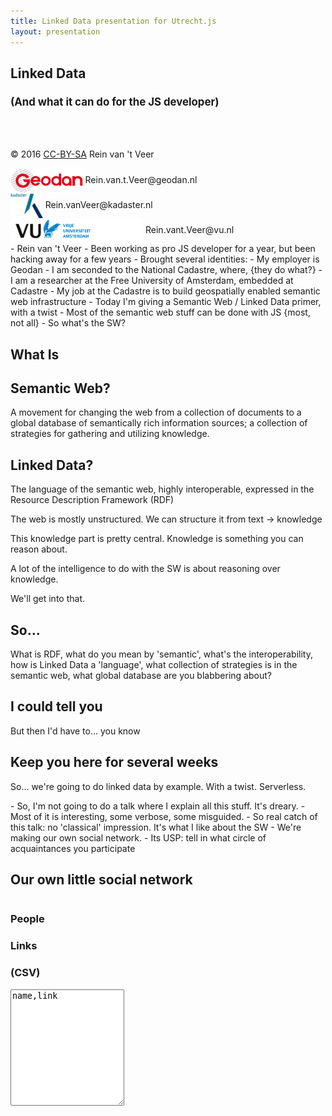 ```yaml
---
title: Linked Data presentation for Utrecht.js
layout: presentation
---
```

<script src="https://cdnjs.cloudflare.com/ajax/libs/jquery/3.1.1/jquery.min.js"></script>
<script src="https://cdnjs.cloudflare.com/ajax/libs/d3/4.2.7/d3.min.js"></script>
<script src="/js/d3-jetpack.js"></script>
<script src="/plugin/rdfstore/rdfstore_modified.js"></script>
<script src="https://cdnjs.cloudflare.com/ajax/libs/jsonld/0.4.2/jsonld.js"></script>
<script src="https://cdnjs.cloudflare.com/ajax/libs/lodash.js/4.16.4/lodash.min.js"></script>
<script src="https://cdnjs.cloudflare.com/ajax/libs/bluebird/3.4.6/bluebird.core.min.js"></script>
<script src="/js/transformer.js"></script>
<script src="/js/graph.js"></script>

<link href='//cdn.jsdelivr.net/yasqe/2.11.4/yasqe.min.css' rel='stylesheet' type='text/css'/>
<script src='//cdn.jsdelivr.net/yasqe/2.11.4/yasqe.bundled.min.js'></script>

<section markdown="1">

# Linked Data

<h3 style="font-size: 1.2em;">(And what it can do for the JS developer)</h3>
<br>
<br>

© 2016 [CC-BY-SA](https://creativecommons.org/licenses/by-sa/3.0/deed.en) Rein van 't Veer
<div><img src="/images/geodan-logo.png" style="height:40px;vertical-align:middle;"> Rein.van.t.Veer@geodan.nl</div>
<div><img src="/images/kadaster-logo.png" style="height:40px;vertical-align:middle;"> Rein.vanVeer@kadaster.nl</div>
<div><img src="/images/VU-logo.png" style="height:40px;vertical-align:middle;"> Rein.vant.Veer@vu.nl</div>

<aside class="notes" markdown="1">
- Rein van 't Veer
- Been working as pro JS developer for a year, but been hacking away for a few years
- Brought several identities:
    - My employer is Geodan
    - I am seconded to the National Cadastre, where, {they do what?}
    - I am a researcher at the Free University of Amsterdam, embedded at Cadastre
    - My job at the Cadastre is to build geospatially enabled semantic web infrastructure
    - Today I'm giving a Semantic Web / Linked Data primer, with a twist
    - Most of the semantic web stuff can be done with JS {most, not all}
    - So what's the SW?
</aside>
</section>

<section markdown="1">

# What Is

## Semantic Web?
A movement for changing the web from a collection of documents to a global database of semantically rich information sources; a collection of strategies for gathering and utilizing knowledge.

## Linked Data?
The language of the semantic web, highly interoperable, expressed in the Resource Description Framework (RDF)

<aside class="notes" markdown="1">
The web is mostly unstructured. We can structure it from text -> knowledge

This knowledge part is pretty central. Knowledge is something you can reason about.

A lot of the intelligence to do with the SW is about reasoning over knowledge.

We'll get into that.
</aside>

</section>

<section markdown="1">

# So...
What is RDF, what do you mean by 'semantic', what's the interoperability, how is Linked Data a 'language', what collection of strategies is in the semantic web, what global database are you blabbering about?

## I could tell you
But then I'd have to... you know
</section>

<section markdown="1">

# Keep you here for several weeks
So... we're going to do linked data by example. With a twist. Serverless.
<aside class="notes" markdown="1">
- So, I'm not going to do a talk where I explain all this stuff. It's dreary.
- Most of it is interesting, some verbose, some misguided.
- So real catch of this talk: no 'classical' impression. It's what I like about the SW
- We're making our own social network.
- Its USP: tell in what circle of acquaintances you participate
</aside>
</section>

<section id="table-section" markdown="1">

# Our own little social network
<div>
    <div style="float:left;">
        <h3>People</h3>
        <h3>Links</h3>
        <h3>(CSV)</h3>
        <textarea id="csv" cols="20" rows="12">name,link</textarea>
    </div>
    <div style="float:left;width:200px;" id="table"></div>
    <div style="float:left;width:400px;" id="graph">
        <style>

        .node {
          stroke: #fff;
          stroke-width: 1.5px;
        }

        .node text {
          pointer-events: none;
          font: 30px sans-serif;
        }

        .link {
          fill: none;
          stroke: #bbb;
        }

        </style>
        <svg id="svg" width="400" height="600"></svg>
    </div>
</div>
<aside class="notes" markdown="1">
{fill in first row}
- Semi-structured data: table
- It has table headers. It's json parsed from csv to keys and values. Semi-structured.
{second row}
- We have a directed graph, from linked data
- It allows us to reason over it
{third row}
- Hey, we have a cyclical graph!
We did actual network analysis on the graph to make an application feature
- So how does this work?
</aside>
</section>

<section markdown="1">

# SPARQL
<textarea type="text" class="form-control" id="query" rows="30">select ?person where { ?person <http://xmlns.com/foaf/0.1/knows>/<http://xmlns.com/foaf/0.1/knows>/<http://xmlns.com/foaf/0.1/knows> ?person . }</textarea>
<script>
    var yasqe = YASQE.fromTextArea(document.getElementById("query"));
</script>

<aside class="notes" markdown="1">
1. Who knows him/herself through three degrees {slash} of separation?
2. This (client side) deviates. SW is usually heavy infrastructure. Multi-node stuff.
3. Just a start of what you can do. Like SQL you can aggregate, count, subquery. It's even more expressive than SQL.
4. This JS impl. is limited in the standard. Normally property paths can be expressed through +, * and {}.
With the used library, you can't. There's no support (yet, that's only a matter of time).
</aside>
</section>

<section id="semantics-section" markdown="1">

# Semantics
<div>
    <pre>
        <code id="context" cols="80" rows="15" data-trim contenteditable>
{
    "@subject": "name",
    "@type": "foaf:Person",
    "@context": {
        "foaf": "http://xmlns.com/foaf/0.1/",
        "@base": "http://mysocialnetwork.org/id/",
        "name": "foaf:name",
        "link": {
            "@id": "foaf:knows",
            "@type": "@id"
        }
    }
}
        </code>
    </pre>
</div>

<aside class="notes" markdown="1">
- The semantics: strategy called JSON-LD - LD for JSON. It's a sane way of expressing semantics for JSON
- In this case, it provides a context for all JSON documents or SN relationships
- We saw something called FOAF {explain}
</aside>
</section>

<section markdown="1">

# JSON-LD
<div>
    <pre>
        <code id="JSON-LD" cols="80" rows="15" data-trim contenteditable>
        </code>
    </pre>
</div>

<aside class="notes" markdown="1">
- The JSON-LD is just JSON with some context
</aside>
</section>

<section id="8" markdown="1">
# The result: Linked Data
<h3>Linked Data</h3>
<pre><code style="max-height:300px;" id="nquads" data-trim contenteditable></code></pre>
<script type="application/javascript" src="/js/rdf-processor.js"></script>
<script type="application/javascript" src="/js/dataCruncher.js"></script>
</section>
